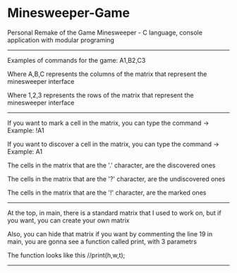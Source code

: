 # Minesweeper-Game
Personal Remake of the Game Minesweeper - C language, console application with modular programing


---------------------------------------------------------------------------------------
Examples of commands for the game: A1,B2,C3

Where A,B,C represents the columns of the matrix that represent the minesweeper interface

Where 1,2,3 represents the rows of the matrix that represent the minesweeper interface

---------------------------------------------------------------------------------------

If you want to mark a cell in the matrix, you can type the command -> Example: !A1

If you want to discover a cell in the matrix, you can type the command -> Example: A1

The cells in the matrix that are the '.' character, are the discovered ones

The cells in the matrix that are the '?' character, are the undiscovered ones

The cells in the matrix that are the '!' character, are the marked ones

------------------------------------------------------------------------------------

At the top, in main, there is a standard matrix that I used to work on, but if you want, you can create your own matrix

Also, you can hide that matrix if you want by commenting the line 19 in main, you are gonna see a function called print, with 3 parametrs

The function looks like this     //print(h,w,t);

------------------------------------------------------------------------------------
